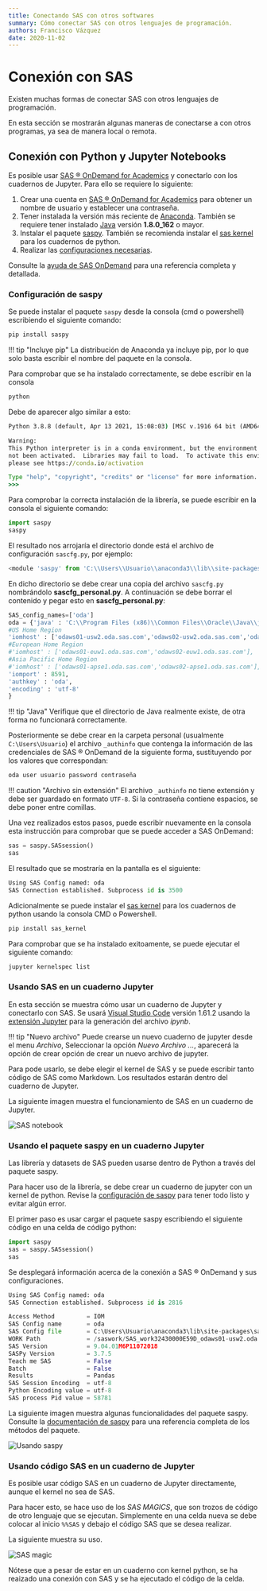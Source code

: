 ```yaml
---
title: Conectando SAS con otros softwares
summary: Cómo conectar SAS con otros lenguajes de programación.
authors: Francisco Vázquez
date: 2020-11-02
---
```


# Conexión con SAS

Existen muchas formas de conectar SAS con otros lenguajes de programación.

En esta sección se mostrarán algunas maneras de conectarse a con otros programas, ya sea de manera local o remota.

## Conexión con Python y Jupyter Notebooks

Es posible usar [SAS &reg; OnDemand for Academics](https://www.sas.com/en_us/software/on-demand-for-academics.html) y conectarlo con los cuadernos de Jupyter. Para ello se requiere lo siguiente:

1. Crear una cuenta en [SAS &reg; OnDemand for Academics](https://www.sas.com/en_us/software/on-demand-for-academics.html) para obtener un nombre de usuario y establecer una contraseña.
2. Tener instalada la versión más reciente de [Anaconda](https://www.anaconda.com). También se requiere tener instalado [Java](https://www.java.com/es/download/) versión **1.8.0_162** o mayor.
3. Instalar el paquete [saspy](https://sassoftware.github.io/saspy/index.html). También se recomienda instalar el [sas kernel](https://sassoftware.github.io/sas_kernel/overview.html) para los cuadernos de python.
4. Realizar las [configuraciones necesarias](https://support.sas.com/ondemand/saspy.html#one).

Consulte la [ayuda de SAS OnDemand](https://support.sas.com/ondemand/saspy.html) para una referencia completa y detallada.

### Configuración de saspy

Se puede instalar el paquete `saspy` desde la consola (cmd o powershell) escribiendo el siguiente comando:

````cmd
pip install saspy
````

!!! tip "Incluye pip"
    La distribución de Anaconda ya incluye pip, por lo que solo basta escribir el nombre del paquete en la consola.

Para comprobar que se ha instalado correctamente, se debe escribir en la consola

````cmd
python
````

Debe de aparecer algo similar a esto:

````cmd
Python 3.8.8 (default, Apr 13 2021, 15:08:03) [MSC v.1916 64 bit (AMD64)] :: Anaconda, Inc. on win32

Warning:
This Python interpreter is in a conda environment, but the environment has
not been activated.  Libraries may fail to load.  To activate this environment
please see https://conda.io/activation

Type "help", "copyright", "credits" or "license" for more information.
>>>
````

Para comprobar la correcta instalación de la librería, se puede escribir en la consola el siguiente comando:

````python
import saspy
saspy
````

El resultado nos arrojaría el directorio donde está el archivo de configuración `sascfg.py`, por ejemplo:

````python
<module 'saspy' from 'C:\\Users\\Usuario\\anaconda3\\lib\\site-packages\\saspy\\__init__.py'>
````

En dicho directorio se debe crear una copia del archivo `sascfg.py` nombrándolo **sascfg_personal.py**. A continuación se debe borrar el contenido y pegar esto en **sascfg_personal.py**:

````python
SAS_config_names=['oda']
oda = {'java' : 'C:\\Program Files (x86)\\Common Files\\Oracle\\Java\\javapath\\java.exe',
#US Home Region
'iomhost' : ['odaws01-usw2.oda.sas.com','odaws02-usw2.oda.sas.com','odaws03-usw2.oda.sas.com','odaws04-usw2.oda.sas.com'],
#European Home Region
#'iomhost' : ['odaws01-euw1.oda.sas.com','odaws02-euw1.oda.sas.com'],
#Asia Pacific Home Region
#'iomhost' : ['odaws01-apse1.oda.sas.com','odaws02-apse1.oda.sas.com'],
'iomport' : 8591,
'authkey' : 'oda',
'encoding' : 'utf-8'
}
````

!!! tip "Java"
    Verifique que el directorio de Java realmente existe, de otra forma no funcionará correctamente.

Posteriormente se debe crear en la carpeta personal (usualmente `C:\Users\Usuario`) el archivo `_authinfo` que contenga la información de las credenciales de SAS &reg; OnDemand de la siguiente forma, sustituyendo por los valores que correspondan:

````txt
oda user usuario password contraseña
````

!!! caution "Archivo sin extensión"
    El archivo `_authinfo` no tiene extensión y debe ser guardado en formato `UTF-8`. Si la contraseña contiene espacios, se debe poner entre comillas.

Una vez realizados estos pasos, puede escribir nuevamente en la consola esta instrucción para comprobar que se puede acceder a SAS OnDemand:

````python
sas = saspy.SASsession()
sas
````

El resultado que se mostraría en la pantalla es el siguiente:

````python
Using SAS Config named: oda
SAS Connection established. Subprocess id is 3500
````

Adicionalmente se puede instalar el  [sas kernel](https://sassoftware.github.io/sas_kernel/index.html) para los cuadernos de python usando la consola CMD o Powershell.

````cmd
pip install sas_kernel
````

Para comprobar que se ha instalado exitoamente, se puede ejecutar el siguiente comando:

````cmd
jupyter kernelspec list
````

### Usando SAS en un cuaderno Jupyter

En esta sección se muestra cómo usar un cuaderno de Jupyter y conectarlo con SAS. Se usará [Visual Studio Code](https://code.visualstudio.com) versión 1.61.2 usando la [extensión Jupyter](https://marketplace.visualstudio.com/items?itemName=ms-toolsai.jupyter) para la generación del archivo _ipynb_.

!!! tip "Nuevo archivo"
    Puede crearse un nuevo cuaderno de jupyter desde el menu *Archivo*, Seleccionar la opción *Nuevo Archivo ...*, aparecerá la opción de crear opción de crear un nuevo archivo de jupyter.

Para pode usarlo, se debe elegir el kernel de SAS y se puede escribir tanto código de SAS como Markdown. Los resultados estarán dentro del cuaderno de Jupyter.

La siguiente imagen muestra el funcionamiento de SAS en un cuaderno de Jupyter.

![SAS notebook](img/sas_nb.png)

### Usando el paquete saspy en un cuaderno Jupyter

Las librería y datasets de SAS pueden usarse dentro de Python a través del paquete saspy.

Para hacer uso de la librería, se debe crear un cuaderno de jupyter con un kernel de python. Revise la [configuración de saspy](conexion.md#configuracion-de-saspy) para tener todo listo y evitar algún error.

El primer paso es usar cargar el paquete saspy escribiendo el siguiente código en una celda de código python:

````python
import saspy
sas = saspy.SASsession()
sas
````

Se desplegará información acerca de la conexión a SAS &reg; OnDemand y sus configuraciones.

````python
Using SAS Config named: oda
SAS Connection established. Subprocess id is 2816

Access Method         = IOM
SAS Config name       = oda
SAS Config file       = C:\Users\Usuario\anaconda3\lib\site-packages\saspy\sascfg_personal.py
WORK Path             = /saswork/SAS_work32430000E59D_odaws01-usw2.oda.sas.com/SAS_work6D2A0000E59D_odaws01-usw2.oda.sas.com/
SAS Version           = 9.04.01M6P11072018
SASPy Version         = 3.7.5
Teach me SAS          = False
Batch                 = False
Results               = Pandas
SAS Session Encoding  = utf-8
Python Encoding value = utf-8
SAS process Pid value = 58781
````

La siguiente imagen muestra algunas funcionalidades del paquete saspy. Consulte la [documentación de saspy](https://sassoftware.github.io/saspy/api.html) para una referencia completa de los métodos del paquete.

![Usando saspy](img/sas_nb2.png)

### Usando código SAS en un cuaderno de Jupyter

Es posible usar código SAS en un cuaderno de Jupyter directamente, aunque el kernel no sea de SAS.

Para hacer esto, se hace uso de los _SAS MAGICS_, que son trozos de código de otro lenguaje que se ejecutan. Simplemente en una celda nueva se debe colocar al inicio `%%SAS` y debajo el código SAS que se desea realizar.

La siguiente muestra su uso.

![SAS magic](img/sas_magic.png)

Nótese que a pesar de estar en un cuaderno con kernel python, se ha reaizado una conexión con SAS y se ha ejecutado el código de la celda.
